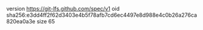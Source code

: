 version https://git-lfs.github.com/spec/v1
oid sha256:e3dd4ff2f62d3403e4b5f78afb7cd6ec4497e8d988e4c0b26a276ca820ea0a3e
size 65
